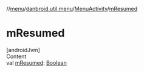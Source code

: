 //[menu](../../index.md)/[danbroid.util.menu](../index.md)/[MenuActivity](index.md)/[mResumed](m-resumed.md)



# mResumed  
[androidJvm]  
Content  
val [mResumed](m-resumed.md): [Boolean](https://kotlinlang.org/api/latest/jvm/stdlib/kotlin/-boolean/index.html)  



